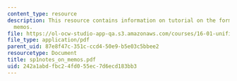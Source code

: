 ```yaml
---
content_type: resource
description: This resource contains information on tutorial on the format for writing
  memos.
file: https://ol-ocw-studio-app-qa.s3.amazonaws.com/courses/16-01-unified-engineering-i-ii-iii-iv-fall-2005-spring-2006/242a1abdfbc24fd055ec7d6ecd183bb3_sp1notes_on_memos.pdf
file_type: application/pdf
parent_uid: 87e8f47c-351c-ccd4-50e9-b5e03c5bbee2
resourcetype: Document
title: sp1notes_on_memos.pdf
uid: 242a1abd-fbc2-4fd0-55ec-7d6ecd183bb3
---
```

